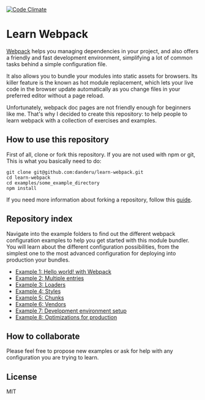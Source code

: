 [![Code Climate](https://codeclimate.com/github/danderu/learn-webpack/badges/gpa.svg)](https://codeclimate.com/github/danderu/learn-webpack)

# Learn Webpack
[Webpack](https://webpack.github.io/) helps you managing dependencies in your project, and also offers a friendly and fast development environment, simplifying a lot of common tasks behind a simple configuration file. 

It also allows you to bundle your modules into static assets for browsers. Its killer feature is the known as hot module replacement, which lets your live code in the browser update automatically as you change files in your preferred editor without a page reload.

Unfortunately, webpack doc pages are not friendly enough for beginners like me. That's why I decided to create this repository: to help people to learn webpack with a collection of exercises and examples.

## How to use this repository
First of all, clone or fork this repository. If you are not used with npm or git, This is what you basically need to do:

```
git clone git@github.com:danderu/learn-webpack.git
cd learn-webpack
cd examples/some_example_directory
npm install
```
If you need more information about forking a repository, follow this [guide](https://help.github.com/articles/fork-a-repo/).

## Repository index
Navigate into the example folders to find out the different webpack configuration examples to help you get started with this module bundler. You will learn about the different configuration possibilities, from the simplest one to the most advanced configuration for deploying into production your bundles.

* [Example 1: Hello world! with Webpack](https://github.com/danderu/learn-webpack/tree/master/examples/hello-webpack)
* [Example 2: Multiple entries](https://github.com/danderu/learn-webpack/tree/master/examples/multiple-entries)
* [Example 3: Loaders](https://github.com/danderu/learn-webpack/tree/master/examples/loaders)
* [Example 4: Styles](https://github.com/danderu/learn-webpack/tree/master/examples/styles)
* [Example 5: Chunks](https://github.com/danderu/learn-webpack/tree/master/examples/chunks)
* [Example 6: Vendors](https://github.com/danderu/learn-webpack/tree/master/examples/vendors)
* [Example 7: Development environment setup](https://github.com/danderu/learn-webpack/tree/master/examples/development-environment-setup)
* [Example 8: Optimizations for production](https://github.com/danderu/learn-webpack/tree/master/optimizations-for-production)

## How to collaborate
Please feel free to propose new examples or ask for help with any configuration you are trying to learn.

## License
MIT
